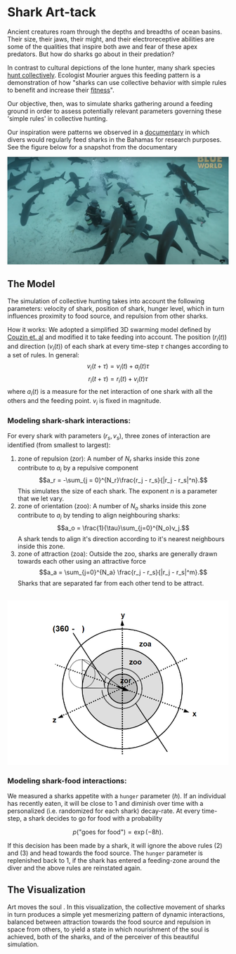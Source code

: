 
# Shark Art-tack

Ancient creatures roam through the depths and breadths of ocean basins. Their size, their jaws, their might, and their electroreceptive abilities are some of the qualities that inspire both awe and fear of these apex predators. But how do sharks go about in their predation?

In contrast to cultural depictions of the lone hunter, many shark species [hunt collectively](https://esajournals.onlinelibrary.wiley.com/doi/10.1002/ecy.3117). Ecologist Mourier argues this feeding pattern is a demonstration of how "sharks can use collective behavior with simple rules to benefit and increase their [fitness](https://www.psychologytoday.com/ca/blog/animal-minds/202006/the-sharks-hunt-in-packs#:~:text=It%20is%20the%20hunting%20grounds,The%20sharks%20hunt%20in%20packs.)". 

Our objective, then, was to simulate sharks gathering around a feeding ground in order to assess potentially relevant parameters governing these 'simple rules' in collective hunting. 

Our inspiration were patterns we observed in a [documentary](https://www.youtube.com/watch?v=zeEUgZlogkM&ab_channel=BlueWorldTV) in which divers would regularly feed sharks in the Bahamas for research purposes. See the figure below for a snapshot from the documentary

![Shark Feeding](inspiration.png "Shark Feeding")

## The Model 

The simulation of collective hunting takes into account the following parameters: velocity of shark, position of shark, hunger level, which in turn influences proximity to food source, and repulsion from other sharks. 

How it works:
We adopted a simplified 3D swarming model defined by [Couzin et. al](https://pubmed.ncbi.nlm.nih.gov/12297066/) and modified it to take feeding into account.
The position $(r_i(t))$ and direction $(v_i(t))$ of each shark at every time-step $\tau$ changes according to a set of rules. 
In general:
$$v_i(t + \tau) = v_i(t) + a_i(t)\tau$$
$$r_i(t + \tau) = r_i(t) + v_i(t)\tau$$
where $a_i(t)$ is a measure for the net interaction of one shark with all the others and the feeding point. $v_i$ is fixed in magnitude.

### Modeling shark-shark interactions:
For every shark with parameters $(r_s, v_s)$, three zones of interaction are identified (from smallest to largest): 
1. zone of repulsion (zor): A number of $N_r$ sharks inside this zone contribute to $a_i$ by a repulsive component
    $$a_r = -\sum_{j = 0}^{N_r}\frac{r_j - r_s}{|r_j - r_s|^n}.$$
    This simulates the size of each shark. The exponent $n$ is a parameter that we let vary.
2. zone of orientation (zoo): A number of $N_o$ sharks inside this zone contribute to $a_i$ by tending to align neighbouring sharks:
    $$a_o = \frac{1}{\tau}\sum_{j=0}^{N_o}v_j.$$
      A shark tends to align it's direction according to it's nearest neighbours inside this zone.
3. zone of attraction (zoa): Outside the zoo, sharks are generally drawn towards each other using an attractive force
    $$a_a = \sum_{j=0}^{N_a} \frac{r_j - r_s}{|r_j - r_s|^m}.$$
    Sharks that are separated far from each other tend to be attract.

&nbsp; &nbsp; &nbsp; &nbsp;![Shark Zones](zones.png "Shark zones")

### Modeling shark-food interactions:
We measured a sharks appetite with a ``hunger`` parameter $(h)$. If an individual has recently eaten, it will be close to 1 and diminish over time with a personalized (i.e. randomized for each shark) decay-rate. At every time-step, a shark decides to go for food with a probability

$$p(\text{"goes for food"}) = \exp(-8h).$$

If this decision has been made by a shark, it will ignore the above rules (2) and (3) and head towards the food source. The ``hunger`` parameter is replenished back to 1, if the shark has entered a feeding-zone around the diver and the above rules are reinstated again. 

## The Visualization

Art moves the soul . In this visualization, the collective movement of sharks in turn produces a simple yet mesmerizing pattern of dynamic interactions, balanced between attraction towards the food source and repulsion in space from others, to yield a state in which nourishment of the soul is achieved, both of the sharks, and of the perceiver of this beautiful simulation. 
